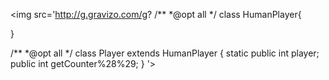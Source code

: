 <img src='http://g.gravizo.com/g?
/**
*@opt all
*/
class HumanPlayer{

}

/**
*@opt all
*/
class Player extends HumanPlayer {
        static public int player;
        public int getCounter%28%29;
}
'>         